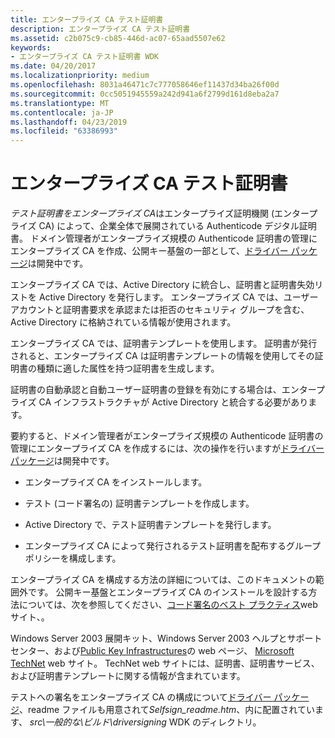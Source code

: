 ```yaml
---
title: エンタープライズ CA テスト証明書
description: エンタープライズ CA テスト証明書
ms.assetid: c2b075c9-cb85-446d-ac07-65aad5507e62
keywords:
- エンタープライズ CA テスト証明書 WDK
ms.date: 04/20/2017
ms.localizationpriority: medium
ms.openlocfilehash: 8031a46471c7c777058646ef11437d34ba26f00d
ms.sourcegitcommit: 0cc5051945559a242d941a6f2799d161d8eba2a7
ms.translationtype: MT
ms.contentlocale: ja-JP
ms.lasthandoff: 04/23/2019
ms.locfileid: "63386993"
---
```

# <a name="enterprise-ca-test-certificate"></a>エンタープライズ CA テスト証明書


*テスト証明書をエンタープライズ CA*はエンタープライズ証明機関 (エンタープライズ CA) によって、企業全体で展開されている Authenticode デジタル証明書。 ドメイン管理者がエンタープライズ規模の Authenticode 証明書の管理にエンタープライズ CA を作成、公開キー基盤の一部として、[ドライバー パッケージ](driver-packages.md)は開発中です。

エンタープライズ CA では、Active Directory に統合し、証明書と証明書失効リストを Active Directory を発行します。 エンタープライズ CA では、ユーザー アカウントと証明書要求を承認または拒否のセキュリティ グループを含む、Active Directory に格納されている情報が使用されます。

エンタープライズ CA では、証明書テンプレートを使用します。 証明書が発行されると、エンタープライズ CA は証明書テンプレートの情報を使用してその証明書の種類に適した属性を持つ証明書を生成します。

証明書の自動承認と自動ユーザー証明書の登録を有効にする場合は、エンタープライズ CA インフラストラクチャが Active Directory と統合する必要があります。

要約すると、ドメイン管理者がエンタープライズ規模の Authenticode 証明書の管理にエンタープライズ CA を作成するには、次の操作を行いますが[ドライバー パッケージ](driver-packages.md)は開発中です。

-   エンタープライズ CA をインストールします。

-   テスト (コード署名の) 証明書テンプレートを作成します。

-   Active Directory で、テスト証明書テンプレートを発行します。

-   エンタープライズ CA によって発行されるテスト証明書を配布するグループ ポリシーを構成します。

エンタープライズ CA を構成する方法の詳細については、このドキュメントの範囲外です。 公開キー基盤とエンタープライズ CA のインストールを設計する方法については、次を参照してください、[コード署名のベスト プラクティス](https://go.microsoft.com/fwlink/p/?linkid=68250)web サイト、。

Windows Server 2003 展開キット、Windows Server 2003 ヘルプとサポート センター、および[Public Key Infrastructures](https://go.microsoft.com/fwlink/p/?linkid=62645)の web ページ、 [Microsoft TechNet](https://go.microsoft.com/fwlink/p/?linkid=62647) web サイト。 TechNet web サイトには、証明書、証明書サービス、および証明書テンプレートに関する情報が含まれています。

テストへの署名をエンタープライズ CA の構成について[ドライバー パッケージ](driver-packages.md)、readme ファイルも用意されて*Selfsign_readme.htm*、内に配置されています、 *src\\一般的な\\ビルド\\driversigning* WDK のディレクトリ。

 

 





